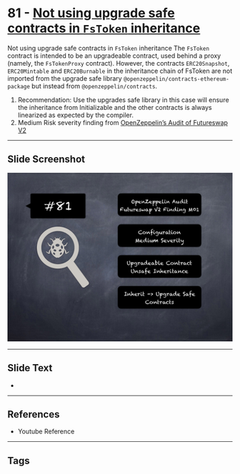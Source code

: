
# 81 - [Not using upgrade safe contracts in `FsToken` inheritance](./Not%20using%20upgrade%20safe%20contracts%20in%20`FsToken`%20inheritance.md)

Not using upgrade safe contracts in `FsToken` inheritance The `FsToken` contract is intended to be an upgradeable contract, used behind a proxy (namely, the `FsTokenProxy` contract). However, the contracts `ERC20Snapshot`, `ERC20Mintable` and `ERC20Burnable` in the inheritance chain of FsToken are not imported from the upgrade safe library `@openzeppelin/contracts-ethereum-package` but instead from `@openzeppelin/contracts`.


1. Recommendation: Use the upgrades safe library in this case will ensure the inheritance from Initializable and the other contracts is always linearized as expected by the compiler.
2. Medium Risk severity finding from [OpenZeppelin’s Audit of Futureswap V2](https://blog.openzeppelin.com/futureswap-v2-audit/)


___
## Slide Screenshot
![081.png](../../images/7.%20Audit%20Findings%20101/081.png)
___
## Slide Text
- 
___
## References
- Youtube Reference
___
## Tags
